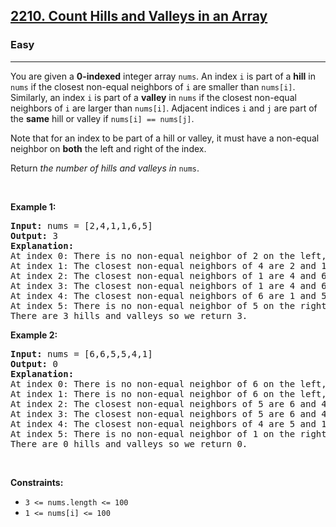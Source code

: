 <h2><a href="https://leetcode.com/problems/count-hills-and-valleys-in-an-array/">2210. Count Hills and Valleys in an Array</a></h2><h3>Easy</h3><hr><div><p>You are given a <strong>0-indexed</strong> integer array <code>nums</code>. An index <code>i</code> is part of a <strong>hill</strong> in <code>nums</code> if the closest non-equal neighbors of <code>i</code> are smaller than <code>nums[i]</code>. Similarly, an index <code>i</code> is part of a <strong>valley</strong> in <code>nums</code> if the closest non-equal neighbors of <code>i</code> are larger than <code>nums[i]</code>. Adjacent indices <code>i</code> and <code>j</code> are part of the <strong>same</strong> hill or valley if <code>nums[i] == nums[j]</code>.</p>

<p>Note that for an index to be part of a hill or valley, it must have a non-equal neighbor on <strong>both</strong> the left and right of the index.</p>

<p>Return <i>the number of hills and valleys in </i><code>nums</code>.</p>

<p>&nbsp;</p>
<p><strong class="example">Example 1:</strong></p>

<pre style="position: relative;"><strong>Input:</strong> nums = [2,4,1,1,6,5]
<strong>Output:</strong> 3
<strong>Explanation:</strong>
At index 0: There is no non-equal neighbor of 2 on the left, so index 0 is neither a hill nor a valley.
At index 1: The closest non-equal neighbors of 4 are 2 and 1. Since 4 &gt; 2 and 4 &gt; 1, index 1 is a hill. 
At index 2: The closest non-equal neighbors of 1 are 4 and 6. Since 1 &lt; 4 and 1 &lt; 6, index 2 is a valley.
At index 3: The closest non-equal neighbors of 1 are 4 and 6. Since 1 &lt; 4 and 1 &lt; 6, index 3 is a valley, but note that it is part of the same valley as index 2.
At index 4: The closest non-equal neighbors of 6 are 1 and 5. Since 6 &gt; 1 and 6 &gt; 5, index 4 is a hill.
At index 5: There is no non-equal neighbor of 5 on the right, so index 5 is neither a hill nor a valley. 
There are 3 hills and valleys so we return 3.
<div class="open_grepper_editor" title="Edit &amp; Save To Grepper"></div></pre>

<p><strong class="example">Example 2:</strong></p>

<pre style="position: relative;"><strong>Input:</strong> nums = [6,6,5,5,4,1]
<strong>Output:</strong> 0
<strong>Explanation:</strong>
At index 0: There is no non-equal neighbor of 6 on the left, so index 0 is neither a hill nor a valley.
At index 1: There is no non-equal neighbor of 6 on the left, so index 1 is neither a hill nor a valley.
At index 2: The closest non-equal neighbors of 5 are 6 and 4. Since 5 &lt; 6 and 5 &gt; 4, index 2 is neither a hill nor a valley.
At index 3: The closest non-equal neighbors of 5 are 6 and 4. Since 5 &lt; 6 and 5 &gt; 4, index 3 is neither a hill nor a valley.
At index 4: The closest non-equal neighbors of 4 are 5 and 1. Since 4 &lt; 5 and 4 &gt; 1, index 4 is neither a hill nor a valley.
At index 5: There is no non-equal neighbor of 1 on the right, so index 5 is neither a hill nor a valley.
There are 0 hills and valleys so we return 0.
<div class="open_grepper_editor" title="Edit &amp; Save To Grepper"></div></pre>

<p>&nbsp;</p>
<p><strong>Constraints:</strong></p>

<ul>
	<li><code>3 &lt;= nums.length &lt;= 100</code></li>
	<li><code>1 &lt;= nums[i] &lt;= 100</code></li>
</ul>
</div>